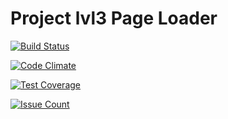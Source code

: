 # Project lvl3 Page Loader

[![Build Status](https://travis-ci.org/lazycoder9/project-lvl3-s14.svg?branch=master)](https://travis-ci.org/lazycoder9/project-lvl3-s14)

[![Code Climate](https://codeclimate.com/github/lazycoder9/project-lvl3-s14/badges/gpa.svg)](https://codeclimate.com/github/lazycoder9/project-lvl3-s14)

[![Test Coverage](https://codeclimate.com/github/lazycoder9/project-lvl3-s14/badges/coverage.svg)](https://codeclimate.com/github/lazycoder9/project-lvl3-s14/coverage)

[![Issue Count](https://codeclimate.com/github/lazycoder9/project-lvl3-s14/badges/issue_count.svg)](https://codeclimate.com/github/lazycoder9/project-lvl3-s14)
